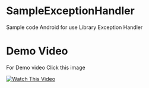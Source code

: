 # SampleExceptionHandler
Sample code Android for use Library Exception Handler

# Demo Video
For Demo video Click this image

[![Watch This Video](http://img.youtube.com/vi/9CC9Ahih20w/0.jpg)](https://youtu.be/9CC9Ahih20w)
